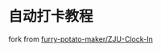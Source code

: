 # 自动打卡教程

fork from [furry-potato-maker/ZJU-Clock-In](https://github.com/furry-potato-maker/ZJU-Clock-In)

